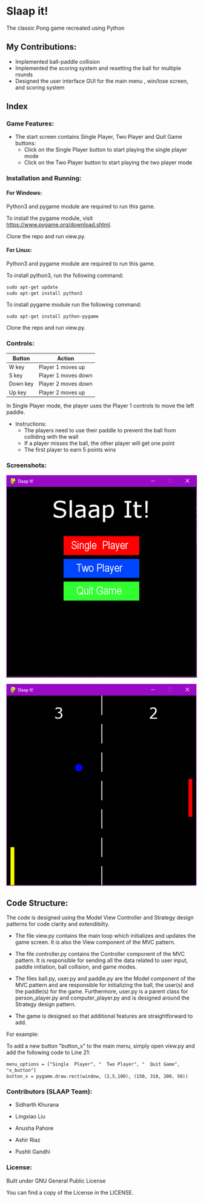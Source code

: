 # Slaap it!
The classic Pong game recreated using Python

## My Contributions:

- Implemented ball-paddle collision
- Implemented the scoring system and resetting the ball for multiple rounds
- Designed the user interface GUI for the main menu , win/lose screen, and scoring system

## Index

### Game Features:
- The start screen contains Single Player, Two Player and Quit Game buttons:
    - Click on the Single Player button to start playing the single player mode
    - Click on the Two Player button to start playing the two player mode

### Installation and Running:
#### For Windows:
Python3 and pygame module are required to run this game.

To install the pygame module, visit https://www.pygame.org/download.shtml.

Clone the repo and run view.py.

#### For Linux:
Python3 and pygame module are required to run this game.

To install python3, run the following command:
```
sudo apt-get update
sudo apt-get install python3
```

To install pygame module run the following command:
```
sudo apt-get install python-pygame
```

Clone the repo and run view.py.

### Controls:
|Button|Action|
|------|------|
|W key|Player 1 moves up|
|S key|Player 1 moves down|
|Down key|Player 2 moves down|
|Up key|Player 2 moves up|

In Single Player mode, the player uses the Player 1 controls to move the left paddle.
- Instructions:
    - The players need to use their paddle to prevent the ball from colliding with the wall
    - If a player misses the ball, the other player will get one point
    - The first player to earn 5 points wins

### Screenshots:

![Main Menu](https://github.com/anusha246/Slaap-It-Pong-Game/blob/master/Screenshots/Screenshot%20from%202019-03-19%2013-23-58.png)

![Gameplay](https://github.com/anusha246/Slaap-It-Pong-Game/blob/master/Screenshots/Screenshot%20from%202019-03-21%2018-07-04.png)


## Code Structure:

The code is designed using the Model View Controller and Strategy design patterns for code clarity and extendibilty.

- The file view.py contains the main loop which initializes and updates the game screen. It is also the View component of the MVC pattern.

- The file controller.py contains the Controller component of the MVC pattern. It is responsible for sending all the data related to user input, paddle initiation, ball collision, and game modes.

- The files ball.py, user.py and paddle.py are the Model component of the MVC pattern and are responsible for initializing the ball, the user(s) and the paddle(s) for the game. Furthermore, user.py is a parent class for person_player.py and computer_player.py and is designed around the Strategy design pattern.

- The game is designed so that additional features are straightforward to add. 

For example: 

To add a new button "button_x" to the main menu, simply open view.py and add the following code to Line 21:
```
menu_options = ["Single  Player", "  Two Player", "  Quit Game", "x_button"]
button_x = pygame.draw.rect(window, (2,5,100), (150, 310, 200, 50))
```

### Contributors (SLAAP Team):
- Sidharth Khurana

- Lingxiao Liu

- Anusha Pahore

- Ashir Riaz

- Pushti Gandhi


### License:

Built under GNU General Public License

You can find a copy of the License in the LICENSE.
